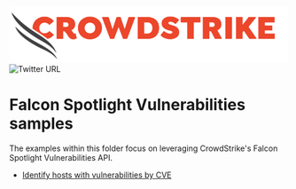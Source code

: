 ![CrowdStrike Falcon](https://raw.githubusercontent.com/CrowdStrike/falconpy/main/docs/asset/cs-logo.png)
![Twitter URL](https://img.shields.io/twitter/url?label=Follow%20%40CrowdStrike&style=social&url=https%3A%2F%2Ftwitter.com%2FCrowdStrike)

# Falcon Spotlight Vulnerabilities samples
The examples within this folder focus on leveraging CrowdStrike's Falcon Spotlight Vulnerabilities API.

- [Identify hosts with vulnerabilities by CVE](find_hosts_by_cve.py)